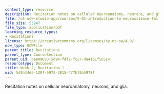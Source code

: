 ```yaml
---
content_type: resource
description: Recitation notes on cellular neuroanatomy, neurons, and glia.
file: /ol-ocw-studio-app/courses/9-01-introduction-to-neuroscience-fall-2007/5d0a34d6130769733815477bf0a5978f_wk02_sechand0910.pdf
file_size: 53247
file_type: application/pdf
learning_resource_types:
- Recitations
license: https://creativecommons.org/licenses/by-nc-sa/4.0/
ocw_type: OCWFile
parent_title: Recitations
parent_type: CourseSection
parent_uid: bae09683-5d94-fdf2-fc27-da41b1f56514
resourcetype: Document
title: Week 2, Recitation 1
uid: 5d0a34d6-1307-6973-3815-477bf0a5978f
---
```

Recitation notes on cellular neuroanatomy, neurons, and glia.